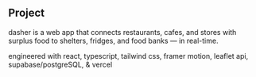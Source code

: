 ## Project

dasher is a web app that connects restaurants, cafes, and stores with surplus food to shelters, fridges, and food banks — in real-time.

engineered with react, typescript, tailwind css, framer motion, leaflet api, supabase/postgreSQL, & vercel
